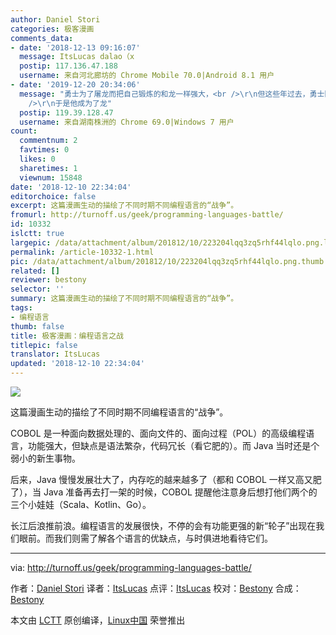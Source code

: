 ```yaml
---
author: Daniel Stori
categories: 极客漫画
comments_data:
- date: '2018-12-13 09:16:07'
  message: ItsLucas dalao（x
  postip: 117.136.47.188
  username: 来自河北廊坊的 Chrome Mobile 70.0|Android 8.1 用户
- date: '2019-12-20 20:34:06'
  message: "勇士为了屠龙而把自己锻炼的和龙一样强大，<br />\r\n但这些年过去，勇士回头看，一群新人和新的野心震慑了他<br />\r\n没有办法<br
    />\r\n于是他成为了龙"
  postip: 119.39.128.47
  username: 来自湖南株洲的 Chrome 69.0|Windows 7 用户
count:
  commentnum: 2
  favtimes: 0
  likes: 0
  sharetimes: 1
  viewnum: 15848
date: '2018-12-10 22:34:04'
editorchoice: false
excerpt: 这篇漫画生动的描绘了不同时期不同编程语言的“战争”。
fromurl: http://turnoff.us/geek/programming-languages-battle/
id: 10332
islctt: true
largepic: /data/attachment/album/201812/10/223204lqq3zq5rhf44lqlo.png.large.jpg
permalink: /article-10332-1.html
pic: /data/attachment/album/201812/10/223204lqq3zq5rhf44lqlo.png.thumb.jpg
related: []
reviewer: bestony
selector: ''
summary: 这篇漫画生动的描绘了不同时期不同编程语言的“战争”。
tags:
- 编程语言
thumb: false
title: 极客漫画：编程语言之战
titlepic: false
translator: ItsLucas
updated: '2018-12-10 22:34:04'
---
```


![](/data/attachment/album/201812/10/223204lqq3zq5rhf44lqlo.png)


这篇漫画生动的描绘了不同时期不同编程语言的“战争”。


COBOL 是一种面向数据处理的、面向文件的、面向过程（POL）的高级编程语言，功能强大，但缺点是语法繁杂，代码冗长（看它肥的）。而 Java 当时还是个弱小的新生事物。


后来，Java 慢慢发展壮大了，内存吃的越来越多了（都和 COBOL 一样又高又肥了），当 Java 准备再去打一架的时候，COBOL 提醒他注意身后想打他们两个的三个小娃娃（Scala、Kotlin、Go）。


长江后浪推前浪。编程语言的发展很快，不停的会有功能更强的新“轮子”出现在我们眼前。而我们则需了解各个语言的优缺点，与时俱进地看待它们。




---


via: <http://turnoff.us/geek/programming-languages-battle/>


作者：[Daniel Stori](http://turnoff.us/about/) 译者：[ItsLucas](https://github.com/ItsLucas) 点评：[ItsLucas](https://github.com/ItsLucas) 校对：[Bestony](https://github.com/bestony) 合成：[Bestony](https://github.com/bestony)


本文由 [LCTT](https://github.com/LCTT/TranslateProject) 原创编译，[Linux中国](https://linux.cn/) 荣誉推出